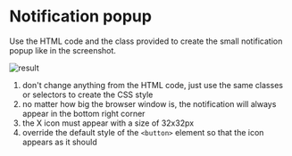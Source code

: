 # Notification popup

Use the HTML code and the class provided to create the small notification popup like in the screenshot.

![result](/uib-notification-popup/imgeez/result.png)

1. don't change anything from the HTML code, just use the same classes or selectors to create the CSS style
1. no matter how big the browser window is, the notification will always appear in the bottom right corner
1. the X icon must appear with a size of 32x32px
1. override the default style of the `<button>` element so that the icon appears as it should